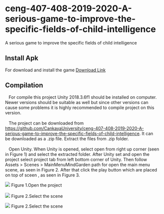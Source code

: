 # ceng-407-408-2019-2020-A-serious-game-to-improve-the-specific-fields-of-child-intelligence
A serious game to improve the specific fields of child intelligence
 
 ## Install Apk
For download and install the game  <a href="https://drive.google.com/open?id=1AgPuUIKQaWQFF2W_jVRHweTdIcOgXK0m">Download Link</a>  

## Compilation
&nbsp;&nbsp;  For compile this project Unity 2018.3.6f1 should be installed on computer. Newer versions should be suitable as well but since other versions can cause some problems it is highly recommended to compile project on this version. <br> <br>
&nbsp;&nbsp;  The project can be downloaded from https://github.com/CankayaUniversity/ceng-407-408-2019-2020-A-serious-game-to-improve-the-specific-fields-of-child-intelligence. It can be downloaded as a .zip file. Extract the files from .zip folder.  <br><br>
&nbsp;&nbsp; Open Unity. When Unity is opened, select open from right up corner (seen in Figure 1) and select the extracted folder. After Unity set and open the project select project tab from  left bottom corner of Unity. Then follow Assets > Scenes > MainMenuMindGarden  path for open the main menu scene, as seen in Figure 2. After that click the play button which are placed on top of sceen , as seen in Figure 3.

![](https://user-images.githubusercontent.com/47613498/80614581-4bf6d480-8a47-11ea-9277-6866fec41d8f.png)
                                      Figure 1.Open the project
                                      <br><br>
![](https://user-images.githubusercontent.com/47613498/80614649-603ad180-8a47-11ea-84f1-bf35974905d9.png)
                                      Figure 2.Select the scene

![](https://user-images.githubusercontent.com/47613498/80614698-6df05700-8a47-11ea-9334-84596d5ea030.png)
                                      Figure 2.Select the scene
